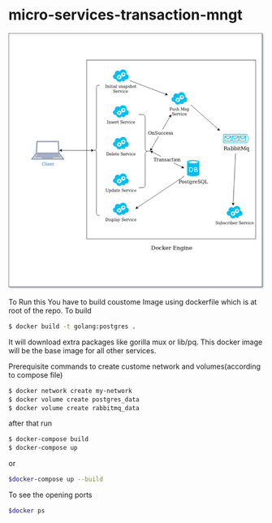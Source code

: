 # micro-services-transaction-mngt

![](diagram.jpg)

To Run this You have to build coustome Image using dockerfile which is at root of the repo. To build 
```sh
$ docker build -t golang:postgres . 
```
It will download extra packages like gorilla mux or lib/pq.
This docker image will be the base image for all other services.

Prerequisite commands to create custome network and volumes(according to compose file)
```sh
$ docker network create my-network
$ docker volume create postgres_data
$ docker volume create rabbitmq_data
```

after that run
```sh
$ docker-compose build
$ docker-compose up
```
or
```sh
$docker-compose up --build
```
To see the opening ports
```sh
$docker ps
```


